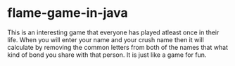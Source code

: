 # flame-game-in-java
This is an interesting game that everyone has played atleast once in their life.
When you will enter your name and your crush name then it will calculate by removing the common letters from both of the names that what kind of bond you share with that person.
It is just like a game for fun.
